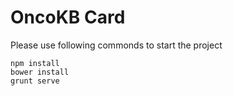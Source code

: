 # OncoKB Card

Please use following commonds to start the project
```
npm install
bower install
grunt serve
```
